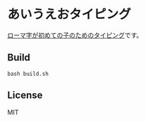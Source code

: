 # あいうえおタイピング

[ローマ字が初めての子のためのタイピング](https://marmooo.github.io/aiueo-typing/)です。

## Build

```
bash build.sh
```

## License

MIT
